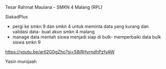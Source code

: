 Tesar Rahmat Maulana - SMKN 4 Malang (RPL)

SiakadPlus

- pergi ke smkn 9 dan smkn 4 untuk meminta data yang kurang dan validasi data- buat akun smkn 4 malang
- manage data mentah siswa menjadi siap di bulk- memperbaiki data bulk siswa smkn 9

https://youtu.be/artl2G0gZho?si=58jRHvrndhPzfyAW

Yasin murojaah
